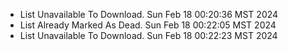 *  List Unavailable To Download. Sun Feb 18 00:20:36 MST 2024
*  List Already Marked As Dead. Sun Feb 18 00:22:05 MST 2024
*  List Unavailable To Download. Sun Feb 18 00:22:23 MST 2024
